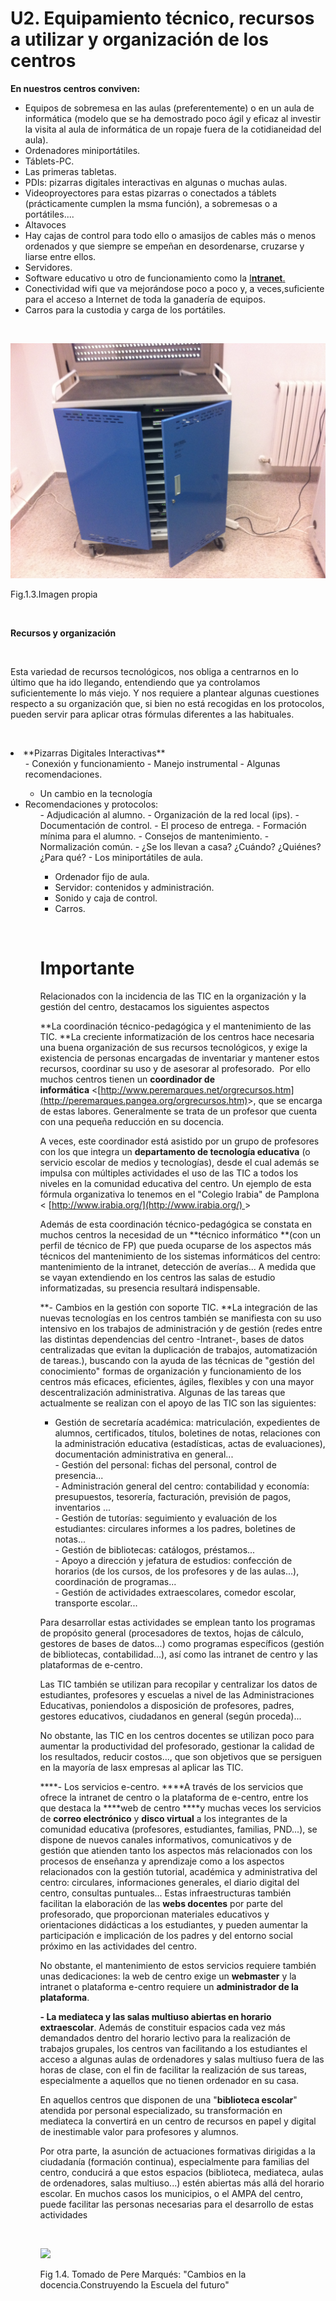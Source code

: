 
# U2. Equipamiento técnico, recursos a utilizar y organización de los centros

**En nuestros centros conviven:**

- Equipos de sobremesa en las aulas (preferentemente) o en un aula de informática (modelo que se ha demostrado poco ágil y eficaz al investir la visita al aula de informática de un ropaje fuera de la cotidianeidad del aula).
- Ordenadores miniportátiles.
- Táblets-PC.
- Las primeras tabletas.
- PDIs: pizarras digitales interactivas en algunas o muchas aulas.
- Videoproyectores para estas pizarras o conectados a táblets (prácticamente cumplen la msma función), a sobremesas o a portátiles....
- Altavoces
- Hay cajas de control para todo ello o amasijos de cables más o menos ordenados y que siempre se empeñan en desordenarse, cruzarse y liarse entre ellos.
- Servidores.
- Software educativo u otro de funcionamiento como la [I****ntranet****.](http://www.catedu.es/intranetypupitre/index.php)
- Conectividad wifi que va mejorándose poco a poco y, a veces,suficiente para el acceso a Internet de toda la ganadería de equipos.
- Carros para la custodia y carga de los portátiles.

 


![](img/la_foto_19.JPG)

Fig.1.3.Imagen propia

 

**Recursos y organización**

 

Esta variedad de recursos tecnológicos, nos obliga a centrarnos en lo último que ha ido llegando, entendiendo que ya controlamos suficientemente lo más viejo. Y nos requiere a plantear algunas cuestiones respecto a su organización que, si bien no está recogidas en los protocolos, pueden servir para aplicar otras fórmulas diferentes a las habituales.

 

<li>**Pizarras Digitales Interactivas**
<ul>
- Conexión y funcionamiento
- Manejo instrumental
- Algunas recomendaciones.

- Un cambio en la tecnología
<li>Recomendaciones y protocolos:
<ul>
- Adjudicación al alumno.
- Organización de la red local (ips).
- Documentación de control.
- El proceso de entrega.
- Formación mínima para el alumno.
- Consejos de mantenimiento.
- Normalización común.
- ¿Se los llevan a casa? ¿Cuándo? ¿Quiénes? ¿Para qué?
- Los miniportátiles de aula.

- Ordenador fijo de aula.
- Servidor: contenidos y administración.
- Sonido y caja de control.
- Carros.

 

# Importante

Relacionados con la incidencia de las TIC en la organización y la gestión del centro, destacamos los siguientes aspectos

**La coordinación técnico-pedagógica y el mantenimiento de las TIC. **La creciente informatización de los centros hace necesaria una buena organización de sus recursos tecnológicos, y exige la existencia de personas encargadas de inventariar y mantener estos recursos, coordinar su uso y de asesorar al profesorado.  Por ello muchos centros tienen un ****coordinador de informática**** &lt;[http://www.peremarques.net/orgrecursos.htm](http://peremarques.pangea.org/orgrecursos.htm)&gt;, que se encarga de estas labores. Generalmente se trata de un profesor que cuenta con una pequeña reducción en su docencia.

A veces, este coordinador está asistido por un grupo de profesores con los que integra un ****departamento de tecnología educativa**** (o servicio escolar de medios y tecnologías), desde el cual además se impulsa con múltiples actividades el uso de las TIC a todos los niveles en la comunidad educativa del centro. Un ejemplo de esta fórmula organizativa lo tenemos en el "Colegio Irabia" de Pamplona &lt; [http://www.irabia.org/](http://www.irabia.org/) &gt;

Además de esta coordinación técnico-pedagógica se constata en muchos centros la necesidad de un **técnico informático **(con un perfil de técnico de FP) que pueda ocuparse de los aspectos más técnicos del mantenimiento de los sistemas informáticos del centro: mantenimiento de la intranet, detección de averías... A medida que se vayan extendiendo en los centros las salas de estudio informatizadas, su presencia resultará indispensable.

**- Cambios en la gestión con soporte TIC. **La integración de las nuevas tecnologías en los centros también se manifiesta con su uso intensivo en los trabajos de administración y de gestión (redes entre las distintas dependencias del centro -Intranet-, bases de datos centralizadas que evitan la duplicación de trabajos, automatización de tareas.), buscando con la ayuda de las técnicas de "gestión del conocimiento" formas de organización y funcionamiento de los centros más eficaces, eficientes, ágiles, flexibles y con una mayor descentralización administrativa. Algunas de las tareas que actualmente se realizan con el apoyo de las TIC son las siguientes:

- Gestión de secretaría académica: matriculación, expedientes de alumnos, certificados, títulos, boletines de notas, relaciones con la administración educativa (estadísticas, actas de evaluaciones), documentación administrativa en general... <br/>- Gestión del personal: fichas del personal, control de presencia... <br/>- Administración general del centro: contabilidad y economía: presupuestos, tesorería, facturación, previsión de pagos, inventarios ...<br/>- Gestión de tutorías: seguimiento y evaluación de los estudiantes: circulares informes a los padres, boletines de notas...<br/>- Gestión de bibliotecas: catálogos, préstamos...<br/>- Apoyo a dirección y jefatura de estudios: confección de horarios (de los cursos, de los profesores y de las aulas...), coordinación de programas... <br/>- Gestión de actividades extraescolares, comedor escolar, transporte escolar...

Para desarrollar estas actividades se emplean tanto los programas de propósito general (procesadores de textos, hojas de cálculo, gestores de bases de datos...) como programas específicos (gestión de bibliotecas, contabilidad...), así como las intranet de centro y las plataformas de e-centro.

Las TIC también se utilizan para recopilar y centralizar los datos de estudiantes, profesores y escuelas a nivel de las Administraciones Educativas, poniendolos a disposición de profesores, padres, gestores educativos, ciudadanos en general (según proceda)...

No obstante, las TIC en los centros docentes se utilizan poco para aumentar la productividad del profesorado, gestionar la calidad de los resultados, reducir costos..., que son objetivos que se persiguen en la mayoría de lasx empresas al aplicar las TIC.

****- Los servicios e-centro. ****A través de los servicios que ofrece la intranet de centro o la plataforma de e-centro, entre los que destaca la ****web de centro ****y muchas veces los servicios de ****correo electrónico**** y ****disco virtual**** a los integrantes de la comunidad educativa (profesores, estudiantes, familias, PND...), se dispone de nuevos canales informativos, comunicativos y de gestión que atienden tanto los aspectos más relacionados con los procesos de enseñanza y aprendizaje como a los aspectos relacionados con la gestión tutorial, académica y administrativa del centro: circulares, informaciones generales, el diario digital del centro, consultas puntuales... Estas infraestructuras también facilitan la elaboración de las ****webs docentes**** por parte del profesorado, que proporcionan materiales educativos y orientaciones didácticas a los estudiantes, y pueden aumentar la participación e implicación de los padres y del entorno social próximo en las actividades del centro.

No obstante, el mantenimiento de estos servicios requiere también unas dedicaciones: la web de centro exige un ****webmaster**** y la intranet o plataforma e-centro requiere un ****administrador de la plataforma****.

**- La mediateca y las salas multiuso abiertas en horario extraescolar**. Además de constituir espacios cada vez más demandados dentro del horario lectivo para la realización de trabajos grupales, los centros van facilitando a los estudiantes el acceso a algunas aulas de ordenadores y salas multiuso fuera de las horas de clase, con el fin de facilitar la realización de sus tareas, especialmente a aquellos que no tienen ordenador en su casa.

En aquellos centros que disponen de una "**biblioteca escolar**" atendida por personal especializado, su transformación en mediateca la convertirá en un centro de recursos en papel y digital de inestimable valor para profesores y alumnos.

Por otra parte, la asunción de actuaciones formativas dirigidas a la ciudadanía (formación continua), especialmente para familias del centro, conducirá a que estos espacios (biblioteca, mediateca, aulas de ordenadores, salas multiuso...) estén abiertas más allá del horario escolar. En muchos casos los municipios, o el AMPA del centro, puede facilitar las personas necesarias para el desarrollo de estas actividades

 

![](http://peremarques.pangea.org/uabpp/GESTIO.JPG)

Fig 1.4. Tomado de Pere Marqués: "Cambios en la docencia.Construyendo la Escuela del futuro"

